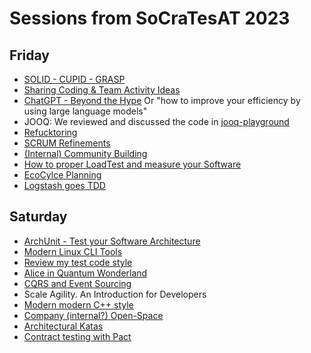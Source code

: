 # Sessions from SoCraTesAT 2023

## Friday

* [SOLID - CUPID - GRASP](./solid-cupid-grasp/solid-cupid-grasp.md)
* [Sharing Coding & Team Activity Ideas](<./Sharing Coding & Team Activity Ideas/Team Activity Ideas.md>)
* [ChatGPT - Beyond the Hype](<./ChatGPT - Beyond the hype/ChatGPT Beyond the Hype.pdf>) Or "how to improve your efficiency by using large language models"
* JOOQ: We reviewed and discussed the code in [jooq-playground](https://github.com/dtanzer/jooq-playground)
* [Refucktoring](./Refucktoring/Refucktoring.md)
* [SCRUM Refinements](./SCRUM%20Refinement/Readme.md)
* [(Internal) Community Building](./InternalCommunityBuilding/InternalCommunityBuilding.md)
* [How to proper LoadTest and measure your Software](./How-to-LoadTest/How-toLoadTest.md)
* [EcoCylce Planning](./EcoCycle-Planning/EcoCycle-Planning.md)
* [Logstash goes TDD](./Logstash%20goes%20TDD/README.md)

## Saturday

* [ArchUnit - Test your Software Architecture](<./ArchUnit - Test your Software Architecture/ArchUnit.pdf>)
* [Modern Linux CLI Tools](./modern-linux-cli-tools/README.md)
* [Review my test code style](./review-my-test-code-style/review-my-test-code-style.md)
* [Alice in Quantum Wonderland](./alice-in-quantum-wonderland/Alice_in_Quantum_Wonderland.pdf)
* [CQRS and Event Sourcing](./cqrs-and-eventsourcing/cqrs-and-eventsourcing.pdf)
* Scale Agility. An Introduction for Developers
* [Modern modern C++ style](./modern-modern-cpp/modern-modern-cpp.md)
* [Company (internal?) Open-Space](./Company-Internal-Open-Space/Readme.md)
* [Architectural Katas](./Architectural-Katas/Architectural-Katas.md)
* [Contract testing with Pact](./contract-testing-with-pact)

